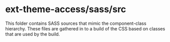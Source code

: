 # ext-theme-access/sass/src

This folder contains SASS sources that mimic the component-class hierarchy. These files
are gathered in to a build of the CSS based on classes that are used by the build.

